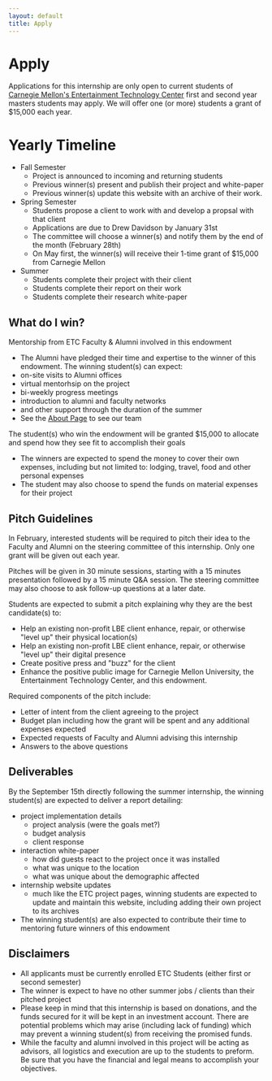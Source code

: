 ```yaml
---
layout: default
title: Apply
---
```


# Apply

Applications for this internship are only open to current students of [Carnegie Mellon's Entertainment Technology Center](http://etc.cmu.edu/) first and second year masters students may apply.  We will offer one (or more) students a grant of $15,000 each year.

# Yearly Timeline
* Fall Semester
  * Project is announced to incoming and returning students
  * Previous winner(s) present and publish their project and white-paper 
  * Previous winner(s) update this website with an archive of their work.
* Spring Semester
  * Students propose a client to work with and develop a propsal with that client
  * Applications are due to Drew Davidson by January 31st
  * The committee will choose a winner(s) and notify them by the end of the month (February 28th)
  * On May first, the winner(s) will receive their 1-time grant of $15,000 from Carnegie Mellon
* Summer
  * Students complete their project with their client
  * Students complete their report on their work
  * Students complete their research white-paper

## What do I win?

Mentorship from ETC Faculty & Alumni involved in this endowment
  
- The Alumni have pledged their time and expertise to the winner of this endowment.  The winning student(s) can expect:
- on-site visits to Alumni offices
- virtual mentorhsip on the project
- bi-weekly progress meetings
- introduction to alumni and faculty networks
- and other support through the duration of the summer
- See the [About Page](/pages/about.html) to see our team

The student(s) who win the endowment will be granted $15,000 to allocate and spend how they see fit to accomplish their goals
  
- The winners are expected to spend the money to cover their own expenses, including but not limited to: lodging, travel, food and other personal expenses
- The student may also choose to spend the funds on material expenses for their project

## Pitch Guidelines

In February, interested students will be required to pitch their idea to the Faculty and Alumni on the steering committee of this internship. Only one grant will be given out each year.

Pitches will be given in 30 minute sessions, starting with a 15 minutes presentation followed by a 15 minute Q&A session.  The steering committee may also choose to ask follow-up questions at a later date.  

Students are expected to submit a pitch explaining why they are the best candidate(s) to:

- Help an existing non-profit LBE client enhance, repair, or otherwise "level up" their physical location(s)
- Help an existing non-profit LBE client enhance, repair, or otherwise "level up" their digital presence
- Create positive press and "buzz" for the client
- Enhance the positive public image for Carnegie Mellon University, the Entertainment Technology Center, and this endowment. 

Required components of the pitch include:

- Letter of intent from the client agreeing to the project
- Budget plan including how the grant will be spent and any additional expenses expected
- Expected requests of Faculty and Alumni advising this internship
- Answers to the above questions

## Deliverables

By the September 15th directly following the summer internship, the winning student(s) are expected to deliver a report detailing:

* project implementation details
  * project analysis (were the goals met?)
  * budget analysis
  * client response
* interaction white-paper
  * how did guests react to the project once it was installed
  * what was unique to the location
  * what was unique about the demographic affected
* internship website updates
  * much like the ETC project pages, winning students are expected to update and maintain this website, including adding their own project to its archives
* The winning student(s) are also expected to contribute their time to mentoring future winners of this endowment 

## Disclaimers

- All applicants must be currently enrolled ETC Students (either first or second semester)
- The winner is expect to have no other summer jobs / clients than their pitched project
- Please keep in mind that this internship is based on donations, and the funds secured for it will be kept in an investment account.  There are potential problems which may arise (including lack of funding) which may prevent a winning student(s) from receiving the promised funds.  
- While the faculty and alumni involved in this project will be acting as advisors, all logistics and execution are up to the students to preform.  Be sure that you have the financial and legal means to accomplish your objectives. 
